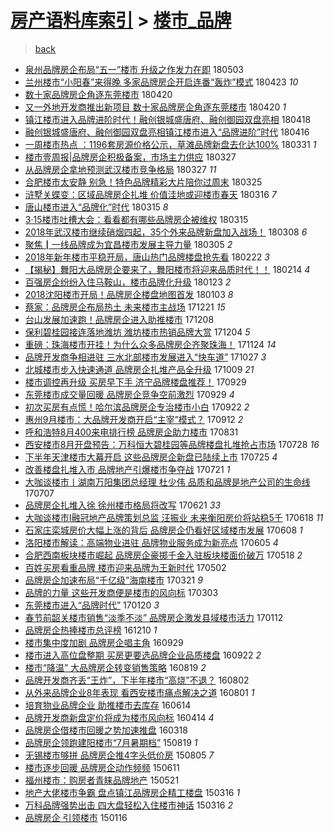 [房产语料库索引](../../README.md)  > [楼市_品牌](楼市_品牌.md)
====
> [back](../README.md)

- [泉州品牌房企布局“五一”楼市 升级之作发力在即](http://jkwz.applinzi.com/ittc/7098838656519504913.html#%E6%B3%89%E5%B7%9E%E5%93%81%E7%89%8C%E6%88%BF%E4%BC%81%E5%B8%83%E5%B1%80%E2%80%9C%E4%BA%94%E4%B8%80%E2%80%9D%E6%A5%BC%E5%B8%82+%E5%8D%87%E7%BA%A7%E4%B9%8B%E4%BD%9C%E5%8F%91%E5%8A%9B%E5%9C%A8%E5%8D%B3) 180503  
- [兰州楼市“小阳春”来得晚 多家品牌房企开启连番“轰炸”模式](http://jkwz.applinzi.com/ittc/7095220896904250385.html#%E5%85%B0%E5%B7%9E%E6%A5%BC%E5%B8%82%E2%80%9C%E5%B0%8F%E9%98%B3%E6%98%A5%E2%80%9D%E6%9D%A5%E5%BE%97%E6%99%9A+%E5%A4%9A%E5%AE%B6%E5%93%81%E7%89%8C%E6%88%BF%E4%BC%81%E5%BC%80%E5%90%AF%E8%BF%9E%E7%95%AA%E2%80%9C%E8%BD%B0%E7%82%B8%E2%80%9D%E6%A8%A1%E5%BC%8F) 180423 *10* 
- [数十家品牌房企角逐东莞楼市](http://jkwz.applinzi.com/ittc/7093967737783321607.html#%E6%95%B0%E5%8D%81%E5%AE%B6%E5%93%81%E7%89%8C%E6%88%BF%E4%BC%81%E8%A7%92%E9%80%90%E4%B8%9C%E8%8E%9E%E6%A5%BC%E5%B8%82) 180420  
- [又一外地开发商推出新项目 数十家品牌房企角逐东莞楼市](http://jkwz.applinzi.com/ittc/7093959814726288390.html#%E5%8F%88%E4%B8%80%E5%A4%96%E5%9C%B0%E5%BC%80%E5%8F%91%E5%95%86%E6%8E%A8%E5%87%BA%E6%96%B0%E9%A1%B9%E7%9B%AE+%E6%95%B0%E5%8D%81%E5%AE%B6%E5%93%81%E7%89%8C%E6%88%BF%E4%BC%81%E8%A7%92%E9%80%90%E4%B8%9C%E8%8E%9E%E6%A5%BC%E5%B8%82) 180420 *1* 
- [镇江楼市进入品牌进阶时代！融创银城盛唐府、融创御园双盘亮相](http://jkwz.applinzi.com/ittc/7093260096949978123.html#%E9%95%87%E6%B1%9F%E6%A5%BC%E5%B8%82%E8%BF%9B%E5%85%A5%E5%93%81%E7%89%8C%E8%BF%9B%E9%98%B6%E6%97%B6%E4%BB%A3%EF%BC%81%E8%9E%8D%E5%88%9B%E9%93%B6%E5%9F%8E%E7%9B%9B%E5%94%90%E5%BA%9C%E3%80%81%E8%9E%8D%E5%88%9B%E5%BE%A1%E5%9B%AD%E5%8F%8C%E7%9B%98%E4%BA%AE%E7%9B%B8) 180418  
- [融创银城盛唐府、融创御园双盘亮相镇江楼市进入“品牌进阶”时代](http://jkwz.applinzi.com/ittc/7092502306182661126.html#%E8%9E%8D%E5%88%9B%E9%93%B6%E5%9F%8E%E7%9B%9B%E5%94%90%E5%BA%9C%E3%80%81%E8%9E%8D%E5%88%9B%E5%BE%A1%E5%9B%AD%E5%8F%8C%E7%9B%98%E4%BA%AE%E7%9B%B8%E9%95%87%E6%B1%9F%E6%A5%BC%E5%B8%82%E8%BF%9B%E5%85%A5%E2%80%9C%E5%93%81%E7%89%8C%E8%BF%9B%E9%98%B6%E2%80%9D%E6%97%B6%E4%BB%A3) 180416  
- [一周楼市热点 ：1196套房源价格公示，草滩品牌新盘去化达100%](http://jkwz.applinzi.com/ittc/7086213162057860106.html#%E4%B8%80%E5%91%A8%E6%A5%BC%E5%B8%82%E7%83%AD%E7%82%B9+%EF%BC%9A1196%E5%A5%97%E6%88%BF%E6%BA%90%E4%BB%B7%E6%A0%BC%E5%85%AC%E7%A4%BA%EF%BC%8C%E8%8D%89%E6%BB%A9%E5%93%81%E7%89%8C%E6%96%B0%E7%9B%98%E5%8E%BB%E5%8C%96%E8%BE%BE100%25) 180331 *1* 
- [楼市壹周报|品牌房企积极备案，市场主力供应](http://jkwz.applinzi.com/ittc/7085081335725294609.html#%E6%A5%BC%E5%B8%82%E5%A3%B9%E5%91%A8%E6%8A%A5%7C%E5%93%81%E7%89%8C%E6%88%BF%E4%BC%81%E7%A7%AF%E6%9E%81%E5%A4%87%E6%A1%88%EF%BC%8C%E5%B8%82%E5%9C%BA%E4%B8%BB%E5%8A%9B%E4%BE%9B%E5%BA%94) 180327  
- [从品牌房企拿地预测武汉楼市竞争格局](http://jkwz.applinzi.com/ittc/7085075587893036042.html#%E4%BB%8E%E5%93%81%E7%89%8C%E6%88%BF%E4%BC%81%E6%8B%BF%E5%9C%B0%E9%A2%84%E6%B5%8B%E6%AD%A6%E6%B1%89%E6%A5%BC%E5%B8%82%E7%AB%9E%E4%BA%89%E6%A0%BC%E5%B1%80) 180327 *11* 
- [合肥楼市太安静 别急！特色品牌精彩大片陪你过周末](http://jkwz.applinzi.com/ittc/7084510252215305222.html#%E5%90%88%E8%82%A5%E6%A5%BC%E5%B8%82%E5%A4%AA%E5%AE%89%E9%9D%99+%E5%88%AB%E6%80%A5%EF%BC%81%E7%89%B9%E8%89%B2%E5%93%81%E7%89%8C%E7%B2%BE%E5%BD%A9%E5%A4%A7%E7%89%87%E9%99%AA%E4%BD%A0%E8%BF%87%E5%91%A8%E6%9C%AB) 180325  
- [浒墅关蝶变：区域品牌房企扎堆 价值洼地或迎楼市春天](http://jkwz.applinzi.com/ittc/7081083972375544848.html#%E6%B5%92%E5%A2%85%E5%85%B3%E8%9D%B6%E5%8F%98%EF%BC%9A%E5%8C%BA%E5%9F%9F%E5%93%81%E7%89%8C%E6%88%BF%E4%BC%81%E6%89%8E%E5%A0%86+%E4%BB%B7%E5%80%BC%E6%B4%BC%E5%9C%B0%E6%88%96%E8%BF%8E%E6%A5%BC%E5%B8%82%E6%98%A5%E5%A4%A9) 180316 *7* 
- [唐山楼市进入“品牌化”时代](http://jkwz.applinzi.com/ittc/7080806434336146448.html#%E5%94%90%E5%B1%B1%E6%A5%BC%E5%B8%82%E8%BF%9B%E5%85%A5%E2%80%9C%E5%93%81%E7%89%8C%E5%8C%96%E2%80%9D%E6%97%B6%E4%BB%A3) 180315 *8* 
- [3·15楼市吐槽大会：看看都有哪些品牌房企被维权](http://jkwz.applinzi.com/ittc/7080664707558278150.html#3%C2%B715%E6%A5%BC%E5%B8%82%E5%90%90%E6%A7%BD%E5%A4%A7%E4%BC%9A%EF%BC%9A%E7%9C%8B%E7%9C%8B%E9%83%BD%E6%9C%89%E5%93%AA%E4%BA%9B%E5%93%81%E7%89%8C%E6%88%BF%E4%BC%81%E8%A2%AB%E7%BB%B4%E6%9D%83) 180315  
- [2018年武汉楼市继续硝烟四起，35个外来品牌新盘加入战场！](http://jkwz.applinzi.com/ittc/7078018261830861834.html#2018%E5%B9%B4%E6%AD%A6%E6%B1%89%E6%A5%BC%E5%B8%82%E7%BB%A7%E7%BB%AD%E7%A1%9D%E7%83%9F%E5%9B%9B%E8%B5%B7%EF%BC%8C35%E4%B8%AA%E5%A4%96%E6%9D%A5%E5%93%81%E7%89%8C%E6%96%B0%E7%9B%98%E5%8A%A0%E5%85%A5%E6%88%98%E5%9C%BA%EF%BC%81) 180308 *6* 
- [聚焦┃一线品牌成为宜昌楼市发展主导力量](http://jkwz.applinzi.com/ittc/7076983199442142214.html#%E8%81%9A%E7%84%A6%E2%94%83%E4%B8%80%E7%BA%BF%E5%93%81%E7%89%8C%E6%88%90%E4%B8%BA%E5%AE%9C%E6%98%8C%E6%A5%BC%E5%B8%82%E5%8F%91%E5%B1%95%E4%B8%BB%E5%AF%BC%E5%8A%9B%E9%87%8F) 180305 *2* 
- [2018年新年楼市平稳开局，唐山热门品牌楼盘抢先看](http://jkwz.applinzi.com/ittc/7072956658873795590.html#2018%E5%B9%B4%E6%96%B0%E5%B9%B4%E6%A5%BC%E5%B8%82%E5%B9%B3%E7%A8%B3%E5%BC%80%E5%B1%80%EF%BC%8C%E5%94%90%E5%B1%B1%E7%83%AD%E9%97%A8%E5%93%81%E7%89%8C%E6%A5%BC%E7%9B%98%E6%8A%A2%E5%85%88%E7%9C%8B) 180222 *3* 
- [【揭秘】舞阳大品牌房企要来了，舞阳楼市将迎来品质时代！！](http://jkwz.applinzi.com/ittc/7069946162771936272.html#%E3%80%90%E6%8F%AD%E7%A7%98%E3%80%91%E8%88%9E%E9%98%B3%E5%A4%A7%E5%93%81%E7%89%8C%E6%88%BF%E4%BC%81%E8%A6%81%E6%9D%A5%E4%BA%86%EF%BC%8C%E8%88%9E%E9%98%B3%E6%A5%BC%E5%B8%82%E5%B0%86%E8%BF%8E%E6%9D%A5%E5%93%81%E8%B4%A8%E6%97%B6%E4%BB%A3%EF%BC%81%EF%BC%81) 180214 *4* 
- [百强房企纷纷入住马鞍山，楼市品牌化升级](http://jkwz.applinzi.com/ittc/7061771020623414279.html#%E7%99%BE%E5%BC%BA%E6%88%BF%E4%BC%81%E7%BA%B7%E7%BA%B7%E5%85%A5%E4%BD%8F%E9%A9%AC%E9%9E%8D%E5%B1%B1%EF%BC%8C%E6%A5%BC%E5%B8%82%E5%93%81%E7%89%8C%E5%8C%96%E5%8D%87%E7%BA%A7) 180123 *2* 
- [2018沈阳楼市开局！品牌房企楼盘地图首发](http://jkwz.applinzi.com/ittc/7054273286588859409.html#2018%E6%B2%88%E9%98%B3%E6%A5%BC%E5%B8%82%E5%BC%80%E5%B1%80%EF%BC%81%E5%93%81%E7%89%8C%E6%88%BF%E4%BC%81%E6%A5%BC%E7%9B%98%E5%9C%B0%E5%9B%BE%E9%A6%96%E5%8F%91) 180103 *8* 
- [蔡家：品牌房企布局热土 未来楼市主战场](http://jkwz.applinzi.com/ittc/7049508222174495761.html#%E8%94%A1%E5%AE%B6%EF%BC%9A%E5%93%81%E7%89%8C%E6%88%BF%E4%BC%81%E5%B8%83%E5%B1%80%E7%83%AD%E5%9C%9F+%E6%9C%AA%E6%9D%A5%E6%A5%BC%E5%B8%82%E4%B8%BB%E6%88%98%E5%9C%BA) 171221 *15* 
- [台山发展加速跑！品牌房企进入助推楼市](http://jkwz.applinzi.com/ittc/7044740276269089809.html#%E5%8F%B0%E5%B1%B1%E5%8F%91%E5%B1%95%E5%8A%A0%E9%80%9F%E8%B7%91%EF%BC%81%E5%93%81%E7%89%8C%E6%88%BF%E4%BC%81%E8%BF%9B%E5%85%A5%E5%8A%A9%E6%8E%A8%E6%A5%BC%E5%B8%82) 171208  
- [保利碧桂园接连落地潍坊 潍坊楼市热销品牌大赏](http://jkwz.applinzi.com/ittc/7043017415066125329.html#%E4%BF%9D%E5%88%A9%E7%A2%A7%E6%A1%82%E5%9B%AD%E6%8E%A5%E8%BF%9E%E8%90%BD%E5%9C%B0%E6%BD%8D%E5%9D%8A+%E6%BD%8D%E5%9D%8A%E6%A5%BC%E5%B8%82%E7%83%AD%E9%94%80%E5%93%81%E7%89%8C%E5%A4%A7%E8%B5%8F) 171204 *5* 
- [重磅：珠海楼市开挂！为什么众多品牌房企齐聚珠海！](http://jkwz.applinzi.com/ittc/7039466697067594768.html#%E9%87%8D%E7%A3%85%EF%BC%9A%E7%8F%A0%E6%B5%B7%E6%A5%BC%E5%B8%82%E5%BC%80%E6%8C%82%EF%BC%81%E4%B8%BA%E4%BB%80%E4%B9%88%E4%BC%97%E5%A4%9A%E5%93%81%E7%89%8C%E6%88%BF%E4%BC%81%E9%BD%90%E8%81%9A%E7%8F%A0%E6%B5%B7%EF%BC%81) 171124 *14* 
- [品牌开发商争相进驻 三水北部楼市发展进入“快车道”](http://jkwz.applinzi.com/ittc/7029021930357785617.html#%E5%93%81%E7%89%8C%E5%BC%80%E5%8F%91%E5%95%86%E4%BA%89%E7%9B%B8%E8%BF%9B%E9%A9%BB+%E4%B8%89%E6%B0%B4%E5%8C%97%E9%83%A8%E6%A5%BC%E5%B8%82%E5%8F%91%E5%B1%95%E8%BF%9B%E5%85%A5%E2%80%9C%E5%BF%AB%E8%BD%A6%E9%81%93%E2%80%9D) 171027 *3* 
- [北城楼市步入快速通道 品牌房企扎堆产品全升级](http://jkwz.applinzi.com/ittc/7022360651459200016.html#%E5%8C%97%E5%9F%8E%E6%A5%BC%E5%B8%82%E6%AD%A5%E5%85%A5%E5%BF%AB%E9%80%9F%E9%80%9A%E9%81%93+%E5%93%81%E7%89%8C%E6%88%BF%E4%BC%81%E6%89%8E%E5%A0%86%E4%BA%A7%E5%93%81%E5%85%A8%E5%8D%87%E7%BA%A7) 171009 *21* 
- [楼市调控再升级 买房早下手 济宁品牌楼盘推荐！](http://jkwz.applinzi.com/ittc/7018738342248842257.html#%E6%A5%BC%E5%B8%82%E8%B0%83%E6%8E%A7%E5%86%8D%E5%8D%87%E7%BA%A7+%E4%B9%B0%E6%88%BF%E6%97%A9%E4%B8%8B%E6%89%8B+%E6%B5%8E%E5%AE%81%E5%93%81%E7%89%8C%E6%A5%BC%E7%9B%98%E6%8E%A8%E8%8D%90%EF%BC%81) 170929  
- [东莞楼市成交量回暖 品牌房企竞争空前激烈](http://jkwz.applinzi.com/ittc/7018666119399998481.html#%E4%B8%9C%E8%8E%9E%E6%A5%BC%E5%B8%82%E6%88%90%E4%BA%A4%E9%87%8F%E5%9B%9E%E6%9A%96+%E5%93%81%E7%89%8C%E6%88%BF%E4%BC%81%E7%AB%9E%E4%BA%89%E7%A9%BA%E5%89%8D%E6%BF%80%E7%83%88) 170929 *4* 
- [初次买房有点慌！哈尔滨品牌房企专治楼市小白](http://jkwz.applinzi.com/ittc/7016036827616773137.html#%E5%88%9D%E6%AC%A1%E4%B9%B0%E6%88%BF%E6%9C%89%E7%82%B9%E6%85%8C%EF%BC%81%E5%93%88%E5%B0%94%E6%BB%A8%E5%93%81%E7%89%8C%E6%88%BF%E4%BC%81%E4%B8%93%E6%B2%BB%E6%A5%BC%E5%B8%82%E5%B0%8F%E7%99%BD) 170922 *2* 
- [惠州9月楼市：大品牌开发商开启“主宰”模式？](http://jkwz.applinzi.com/ittc/7012225287604143121.html#%E6%83%A0%E5%B7%9E9%E6%9C%88%E6%A5%BC%E5%B8%82%EF%BC%9A%E5%A4%A7%E5%93%81%E7%89%8C%E5%BC%80%E5%8F%91%E5%95%86%E5%BC%80%E5%90%AF%E2%80%9C%E4%B8%BB%E5%AE%B0%E2%80%9D%E6%A8%A1%E5%BC%8F%EF%BC%9F) 170912 *2* 
- [呼和浩特8月400来电排行榜 品牌房企助力楼市](http://jkwz.applinzi.com/ittc/7007927557255857168.html#%E5%91%BC%E5%92%8C%E6%B5%A9%E7%89%B98%E6%9C%88400%E6%9D%A5%E7%94%B5%E6%8E%92%E8%A1%8C%E6%A6%9C+%E5%93%81%E7%89%8C%E6%88%BF%E4%BC%81%E5%8A%A9%E5%8A%9B%E6%A5%BC%E5%B8%82) 170831  
- [西安楼市8月开盘预告：万科恒大碧桂园等品牌楼盘扎堆抢占市场](http://jkwz.applinzi.com/ittc/6995263836318598160.html#%E8%A5%BF%E5%AE%89%E6%A5%BC%E5%B8%828%E6%9C%88%E5%BC%80%E7%9B%98%E9%A2%84%E5%91%8A%EF%BC%9A%E4%B8%87%E7%A7%91%E6%81%92%E5%A4%A7%E7%A2%A7%E6%A1%82%E5%9B%AD%E7%AD%89%E5%93%81%E7%89%8C%E6%A5%BC%E7%9B%98%E6%89%8E%E5%A0%86%E6%8A%A2%E5%8D%A0%E5%B8%82%E5%9C%BA) 170728 *16* 
- [下半年天津楼市大幕开启 这些品牌房企新盘已陆续上市](http://jkwz.applinzi.com/ittc/6994308557544358929.html#%E4%B8%8B%E5%8D%8A%E5%B9%B4%E5%A4%A9%E6%B4%A5%E6%A5%BC%E5%B8%82%E5%A4%A7%E5%B9%95%E5%BC%80%E5%90%AF+%E8%BF%99%E4%BA%9B%E5%93%81%E7%89%8C%E6%88%BF%E4%BC%81%E6%96%B0%E7%9B%98%E5%B7%B2%E9%99%86%E7%BB%AD%E4%B8%8A%E5%B8%82) 170725 *4* 
- [改善楼盘扎堆入市 品牌地产引爆楼市争夺战](http://jkwz.applinzi.com/ittc/6992656475984757777.html#%E6%94%B9%E5%96%84%E6%A5%BC%E7%9B%98%E6%89%8E%E5%A0%86%E5%85%A5%E5%B8%82+%E5%93%81%E7%89%8C%E5%9C%B0%E4%BA%A7%E5%BC%95%E7%88%86%E6%A5%BC%E5%B8%82%E4%BA%89%E5%A4%BA%E6%88%98) 170721 *1* 
- [大咖谈楼市丨湖南万阳集团总经理 杜少伟 品质和品牌是地产公司的生命线](http://jkwz.applinzi.com/ittc/6987616913126327300.html#%E5%A4%A7%E5%92%96%E8%B0%88%E6%A5%BC%E5%B8%82%E4%B8%A8%E6%B9%96%E5%8D%97%E4%B8%87%E9%98%B3%E9%9B%86%E5%9B%A2%E6%80%BB%E7%BB%8F%E7%90%86+%E6%9D%9C%E5%B0%91%E4%BC%9F+%E5%93%81%E8%B4%A8%E5%92%8C%E5%93%81%E7%89%8C%E6%98%AF%E5%9C%B0%E4%BA%A7%E5%85%AC%E5%8F%B8%E7%9A%84%E7%94%9F%E5%91%BD%E7%BA%BF) 170707  
- [品牌房企扎堆入徐 徐州楼市格局将改写](http://jkwz.applinzi.com/ittc/6981631087179465733.html#%E5%93%81%E7%89%8C%E6%88%BF%E4%BC%81%E6%89%8E%E5%A0%86%E5%85%A5%E5%BE%90+%E5%BE%90%E5%B7%9E%E6%A5%BC%E5%B8%82%E6%A0%BC%E5%B1%80%E5%B0%86%E6%94%B9%E5%86%99) 170621 *33* 
- [大咖谈楼市I融冠地产品牌策划总监 汪振业 未来衡阳房价将站稳5千](http://jkwz.applinzi.com/ittc/6980524066715730948.html#%E5%A4%A7%E5%92%96%E8%B0%88%E6%A5%BC%E5%B8%82I%E8%9E%8D%E5%86%A0%E5%9C%B0%E4%BA%A7%E5%93%81%E7%89%8C%E7%AD%96%E5%88%92%E6%80%BB%E7%9B%91+%E6%B1%AA%E6%8C%AF%E4%B8%9A+%E6%9C%AA%E6%9D%A5%E8%A1%A1%E9%98%B3%E6%88%BF%E4%BB%B7%E5%B0%86%E7%AB%99%E7%A8%B35%E5%8D%83) 170618 *11* 
- [石家庄栾城房价大幅上涨的背后 品牌房企仍看好区域楼市发展](http://jkwz.applinzi.com/ittc/6976675855760622597.html#%E7%9F%B3%E5%AE%B6%E5%BA%84%E6%A0%BE%E5%9F%8E%E6%88%BF%E4%BB%B7%E5%A4%A7%E5%B9%85%E4%B8%8A%E6%B6%A8%E7%9A%84%E8%83%8C%E5%90%8E+%E5%93%81%E7%89%8C%E6%88%BF%E4%BC%81%E4%BB%8D%E7%9C%8B%E5%A5%BD%E5%8C%BA%E5%9F%9F%E6%A5%BC%E5%B8%82%E5%8F%91%E5%B1%95) 170608 *1* 
- [洛阳楼市解读：高端物业进驻 品牌物业服务成为新亮点](http://jkwz.applinzi.com/ittc/6975802235924513796.html#%E6%B4%9B%E9%98%B3%E6%A5%BC%E5%B8%82%E8%A7%A3%E8%AF%BB%EF%BC%9A%E9%AB%98%E7%AB%AF%E7%89%A9%E4%B8%9A%E8%BF%9B%E9%A9%BB+%E5%93%81%E7%89%8C%E7%89%A9%E4%B8%9A%E6%9C%8D%E5%8A%A1%E6%88%90%E4%B8%BA%E6%96%B0%E4%BA%AE%E7%82%B9) 170605 *4* 
- [合肥西南板块楼市崛起 品牌房企豪掷千金入驻板块楼面价破万](http://jkwz.applinzi.com/ittc/6968935482137248772.html#%E5%90%88%E8%82%A5%E8%A5%BF%E5%8D%97%E6%9D%BF%E5%9D%97%E6%A5%BC%E5%B8%82%E5%B4%9B%E8%B5%B7+%E5%93%81%E7%89%8C%E6%88%BF%E4%BC%81%E8%B1%AA%E6%8E%B7%E5%8D%83%E9%87%91%E5%85%A5%E9%A9%BB%E6%9D%BF%E5%9D%97%E6%A5%BC%E9%9D%A2%E4%BB%B7%E7%A0%B4%E4%B8%87) 170518 *2* 
- [百姓买房看重品牌 楼市迎来品牌为王新时代](http://jkwz.applinzi.com/ittc/6963103242849354756.html#%E7%99%BE%E5%A7%93%E4%B9%B0%E6%88%BF%E7%9C%8B%E9%87%8D%E5%93%81%E7%89%8C+%E6%A5%BC%E5%B8%82%E8%BF%8E%E6%9D%A5%E5%93%81%E7%89%8C%E4%B8%BA%E7%8E%8B%E6%96%B0%E6%97%B6%E4%BB%A3) 170502  
- [品牌房企加速布局“千亿级”海南楼市](http://jkwz.applinzi.com/ittc/6947478049548420100.html#%E5%93%81%E7%89%8C%E6%88%BF%E4%BC%81%E5%8A%A0%E9%80%9F%E5%B8%83%E5%B1%80%E2%80%9C%E5%8D%83%E4%BA%BF%E7%BA%A7%E2%80%9D%E6%B5%B7%E5%8D%97%E6%A5%BC%E5%B8%82) 170321 *9* 
- [品牌的力量 这些开发商便是楼市的风向标](http://jkwz.applinzi.com/ittc/6940863134008099845.html#%E5%93%81%E7%89%8C%E7%9A%84%E5%8A%9B%E9%87%8F+%E8%BF%99%E4%BA%9B%E5%BC%80%E5%8F%91%E5%95%86%E4%BE%BF%E6%98%AF%E6%A5%BC%E5%B8%82%E7%9A%84%E9%A3%8E%E5%90%91%E6%A0%87) 170303  
- [东莞楼市进入“品牌时代”](http://jkwz.applinzi.com/ittc/6925122745544475652.html#%E4%B8%9C%E8%8E%9E%E6%A5%BC%E5%B8%82%E8%BF%9B%E5%85%A5%E2%80%9C%E5%93%81%E7%89%8C%E6%97%B6%E4%BB%A3%E2%80%9D) 170120 *3* 
- [春节前韶关楼市销售“淡季不淡” 品牌房企激发县域楼市活力](http://jkwz.applinzi.com/ittc/6922148665086182405.html#%E6%98%A5%E8%8A%82%E5%89%8D%E9%9F%B6%E5%85%B3%E6%A5%BC%E5%B8%82%E9%94%80%E5%94%AE%E2%80%9C%E6%B7%A1%E5%AD%A3%E4%B8%8D%E6%B7%A1%E2%80%9D+%E5%93%81%E7%89%8C%E6%88%BF%E4%BC%81%E6%BF%80%E5%8F%91%E5%8E%BF%E5%9F%9F%E6%A5%BC%E5%B8%82%E6%B4%BB%E5%8A%9B) 170112  
- [品牌房企热捧楼市总评榜](http://jkwz.applinzi.com/ittc/6910050936835015685.html#%E5%93%81%E7%89%8C%E6%88%BF%E4%BC%81%E7%83%AD%E6%8D%A7%E6%A5%BC%E5%B8%82%E6%80%BB%E8%AF%84%E6%A6%9C) 161210 *1* 
- [楼市集中度加剧 品牌房企唱主角](http://jkwz.applinzi.com/ittc/6883178199088890885.html#%E6%A5%BC%E5%B8%82%E9%9B%86%E4%B8%AD%E5%BA%A6%E5%8A%A0%E5%89%A7+%E5%93%81%E7%89%8C%E6%88%BF%E4%BC%81%E5%94%B1%E4%B8%BB%E8%A7%92) 160929  
- [楼市进入高位盘整期 买房更要选品牌企业品质楼盘](http://jkwz.applinzi.com/ittc/6880594840802296836.html#%E6%A5%BC%E5%B8%82%E8%BF%9B%E5%85%A5%E9%AB%98%E4%BD%8D%E7%9B%98%E6%95%B4%E6%9C%9F+%E4%B9%B0%E6%88%BF%E6%9B%B4%E8%A6%81%E9%80%89%E5%93%81%E7%89%8C%E4%BC%81%E4%B8%9A%E5%93%81%E8%B4%A8%E6%A5%BC%E7%9B%98) 160922 *2* 
- [楼市“降温” 大品牌房企转变销售策略](http://jkwz.applinzi.com/ittc/6868091809632355333.html#%E6%A5%BC%E5%B8%82%E2%80%9C%E9%99%8D%E6%B8%A9%E2%80%9D+%E5%A4%A7%E5%93%81%E7%89%8C%E6%88%BF%E4%BC%81%E8%BD%AC%E5%8F%98%E9%94%80%E5%94%AE%E7%AD%96%E7%95%A5) 160819 *2* 
- [品牌开发商齐丢“王炸”，下半年楼市“高烧”不退？](http://jkwz.applinzi.com/ittc/6861830673106732036.html#%E5%93%81%E7%89%8C%E5%BC%80%E5%8F%91%E5%95%86%E9%BD%90%E4%B8%A2%E2%80%9C%E7%8E%8B%E7%82%B8%E2%80%9D%EF%BC%8C%E4%B8%8B%E5%8D%8A%E5%B9%B4%E6%A5%BC%E5%B8%82%E2%80%9C%E9%AB%98%E7%83%A7%E2%80%9D%E4%B8%8D%E9%80%80%EF%BC%9F) 160802  
- [从外来品牌企业8年表现  看西安楼市痛点解决之道](http://jkwz.applinzi.com/ittc/6861521427374801924.html#%E4%BB%8E%E5%A4%96%E6%9D%A5%E5%93%81%E7%89%8C%E4%BC%81%E4%B8%9A8%E5%B9%B4%E8%A1%A8%E7%8E%B0++%E7%9C%8B%E8%A5%BF%E5%AE%89%E6%A5%BC%E5%B8%82%E7%97%9B%E7%82%B9%E8%A7%A3%E5%86%B3%E4%B9%8B%E9%81%93) 160801 *1* 
- [培育物业品牌企业 助推楼市去库存](http://jkwz.applinzi.com/ittc/6843532421697635332.html#%E5%9F%B9%E8%82%B2%E7%89%A9%E4%B8%9A%E5%93%81%E7%89%8C%E4%BC%81%E4%B8%9A+%E5%8A%A9%E6%8E%A8%E6%A5%BC%E5%B8%82%E5%8E%BB%E5%BA%93%E5%AD%98) 160614  
- [品牌开发商新盘定价将成为楼市风向标](http://jkwz.applinzi.com/ittc/6820813295233532932.html#%E5%93%81%E7%89%8C%E5%BC%80%E5%8F%91%E5%95%86%E6%96%B0%E7%9B%98%E5%AE%9A%E4%BB%B7%E5%B0%86%E6%88%90%E4%B8%BA%E6%A5%BC%E5%B8%82%E9%A3%8E%E5%90%91%E6%A0%87) 160414 *4* 
- [品牌房企借楼市回暖之势加速推盘](http://jkwz.applinzi.com/ittc/6810792435495994372.html#%E5%93%81%E7%89%8C%E6%88%BF%E4%BC%81%E5%80%9F%E6%A5%BC%E5%B8%82%E5%9B%9E%E6%9A%96%E4%B9%8B%E5%8A%BF%E5%8A%A0%E9%80%9F%E6%8E%A8%E7%9B%98) 160318  
- [品牌房企领跑建阳楼市“7月暑期档”](http://jkwz.applinzi.com/ittc/547650615737539491.html#%E5%93%81%E7%89%8C%E6%88%BF%E4%BC%81%E9%A2%86%E8%B7%91%E5%BB%BA%E9%98%B3%E6%A5%BC%E5%B8%82%E2%80%9C7%E6%9C%88%E6%9A%91%E6%9C%9F%E6%A1%A3%E2%80%9D) 150819 *1* 
- [无锡楼市够拼 品牌房企推4字头低价房](http://jkwz.applinzi.com/ittc/547650615561838404.html#%E6%97%A0%E9%94%A1%E6%A5%BC%E5%B8%82%E5%A4%9F%E6%8B%BC+%E5%93%81%E7%89%8C%E6%88%BF%E4%BC%81%E6%8E%A84%E5%AD%97%E5%A4%B4%E4%BD%8E%E4%BB%B7%E6%88%BF) 150805 *7* 
- [楼市逐步回暖 品牌房企动作频频](http://jkwz.applinzi.com/ittc/547650611412855541.html#%E6%A5%BC%E5%B8%82%E9%80%90%E6%AD%A5%E5%9B%9E%E6%9A%96+%E5%93%81%E7%89%8C%E6%88%BF%E4%BC%81%E5%8A%A8%E4%BD%9C%E9%A2%91%E9%A2%91) 150611  
- [福州楼市：购房者青睐品牌地产](http://jkwz.applinzi.com/ittc/547650611418275711.html#%E7%A6%8F%E5%B7%9E%E6%A5%BC%E5%B8%82%EF%BC%9A%E8%B4%AD%E6%88%BF%E8%80%85%E9%9D%92%E7%9D%90%E5%93%81%E7%89%8C%E5%9C%B0%E4%BA%A7) 150521  
- [地产大佬楼市争霸 盘点镇江品牌房企精工楼盘](http://jkwz.applinzi.com/ittc/547650611400187700.html#%E5%9C%B0%E4%BA%A7%E5%A4%A7%E4%BD%AC%E6%A5%BC%E5%B8%82%E4%BA%89%E9%9C%B8+%E7%9B%98%E7%82%B9%E9%95%87%E6%B1%9F%E5%93%81%E7%89%8C%E6%88%BF%E4%BC%81%E7%B2%BE%E5%B7%A5%E6%A5%BC%E7%9B%98) 150316 *1* 
- [万科品牌强势出击 四大盘轻松入住楼市神话](http://jkwz.applinzi.com/ittc/547650611395609613.html#%E4%B8%87%E7%A7%91%E5%93%81%E7%89%8C%E5%BC%BA%E5%8A%BF%E5%87%BA%E5%87%BB+%E5%9B%9B%E5%A4%A7%E7%9B%98%E8%BD%BB%E6%9D%BE%E5%85%A5%E4%BD%8F%E6%A5%BC%E5%B8%82%E7%A5%9E%E8%AF%9D) 150316 *2* 
- [品牌房企 引领楼市](http://jkwz.applinzi.com/ittc/547650611384373995.html#%E5%93%81%E7%89%8C%E6%88%BF%E4%BC%81+%E5%BC%95%E9%A2%86%E6%A5%BC%E5%B8%82) 150116  
